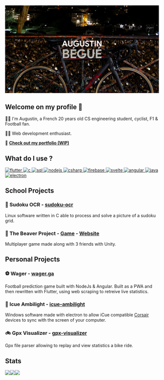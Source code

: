 ![banner](./banner_1440.png)

## Welcome on my profile 👋
🙋‍♂️ I'm Augustin, a French 20 years old CS engineering student, cyclist, F1 & Football fan.

👨‍💻 Web development enthusiast.

🔗 **[Check out my portfolio (WIP)](https://begue.cc)**

## What do I use ?
<p>
   <a href="https://github.com/augustinbegue?tab=repositories&q=&type=&language=dart&sort=" target="blank_">
<img alt="flutter" src="https://img.shields.io/badge/Flutter-66B1F1?logo=flutter&logoColor=white&style=for-the-badge" />
  </a>
 <a href="https://github.com/augustinbegue?tab=repositories&q=&type=&language=c&sort=" target="blank_">
<img alt="c" src="https://img.shields.io/badge/C-00589D?logo=c&logoColor=white&style=for-the-badge" />
    </a>
  <a href="https://github.com/search?q=user%3Aaugustinbegue+sql&type=code" target="blank_">
    <img alt="sql" src="https://img.shields.io/badge/SQL-00618A?logo=PostgreSQL&logoColor=white&style=for-the-badge" />
   </a>
<a href="https://github.com/augustinbegue?tab=repositories&q=&type=&language=c%23&sort=" target="blank_">
 <img alt="nodejs" src="https://img.shields.io/badge/Node-76AD64?logo=Node.js&logoColor=white&style=for-the-badge" />
</a>   
<a href="https://github.com/augustinbegue?tab=repositories&q=&type=&language=c%23&sort=" target="blank_">
 <img alt="csharp" src="https://img.shields.io/badge/C%23-189F20?logo=csharp&logoColor=white&style=for-the-badge" />
</a>
     <a href="https://github.com/search?q=user%3Aaugustinbegue+firebase&type=code" target="blank_">
<img alt="firebase" src="https://img.shields.io/badge/Firebase-F5850D?logo=firebase&logoColor=white&style=for-the-badge" />
      </a>
 <a href="https://github.com/augustinbegue?tab=repositories&q=&type=&language=svelte&sort=" target="blank_">
  <img alt="svelte" src="https://img.shields.io/badge/svelte-%23f1413d.svg?style=for-the-badge&logo=svelte&logoColor=white" />
 </a>
      <a href="https://github.com/search?q=user%3Aaugustinbegue+angular&type=code" target="blank_">
<img alt="angular" src="https://img.shields.io/badge/angular%20-%23DD0031.svg?&style=for-the-badge&logo=angular&logoColor=white" />
       </a>
    <a href="https://github.com/search?q=user%3Aaugustinbegue+sql&type=code" target="blank_">
    <img alt="java" src="https://img.shields.io/badge/Java-EC2025?logo=java&logoColor=white&style=for-the-badge" />
   </a>
       <a href="https://github.com/search?q=user%3Aaugustinbegue+electron&type=code" target="blank_">
<img alt="electron" src="https://img.shields.io/badge/Electron-2B2E3B?logo=electron&logoColor=9EE9F8&style=for-the-badge" />
        </a>
</p>

## School Projects
 
  
### 🔳 Sudoku OCR - [sudoku-ocr](https://github.com/augustinbegue/sudoku-ocr)
  
Linux software written in C able to process and solve a picture of a sudoku grid.

### 🔫 The Beaver Project - [Game](https://github.com/augustinbegue/the-beaver-project-game) - [Website](https://github.com/augustinbegue/the-beaver-project-website)

Multiplayer game made along with 3 friends with Unity.

## Personal Projects

### ⚽ Wager - [wager.ga](https://github.com/augustinbegue/wager)

Football prediction game built with NodeJs & Angular. Built as a PWA and then rewritten with Flutter, using web scraping to retreive live statistics. 

### 🚥 Icue Ambilight - [icue-ambilight](https://github.com/augustinbegue/icue-ambilight)
Windows software made with electron to allow iCue compatible [Corsair](https://www.corsair.com/) devices to sync with the screen of your computer.

### 🚲 Gpx Visualizer - [gpx-visualizer](https://augustinbegue.github.io/gpx-visualizer/)

Gpx file parser allowing to replay and view statistics a bike ride.
<br>

## Stats
 
![](https://komarev.com/ghpvc/?username=augustinbegue&style=flat-square&color=0d1117)
<img align="left" src="https://github-readme-stats.vercel.app/api?username=augustinbegue&show_icons=true&count_private=true&bg_color=0d1117&hide_border=true&text_color=c9d1d9">
<img align="left" src="https://github-readme-stats.vercel.app/api/top-langs/?username=augustinbegue&show_icons=true&count_private=true&bg_color=0d1117&hide_border=true&text_color=c9d1d9&layout=compact">
